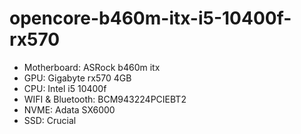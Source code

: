# opencore-b460m-itx-i5-10400f-rx570

* Motherboard: ASRock b460m itx
* GPU: Gigabyte rx570 4GB
* CPU: Intel i5 10400f
* WIFI & Bluetooth: BCM943224PCIEBT2
* NVME: Adata SX6000
* SSD: Crucial
